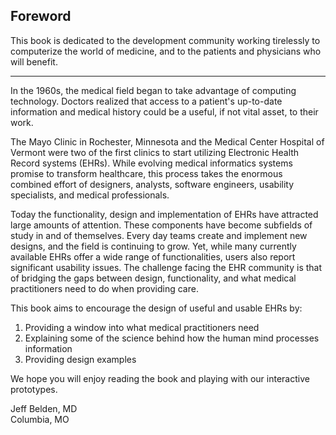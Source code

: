 
## Foreword


This book is dedicated to the development community working tirelessly to computerize the world of medicine, and to the patients and physicians who will benefit.


* * *


In the 1960s, the medical field began to take advantage of computing technology. Doctors realized that access to a patient's up-to-date information and medical history could be a useful, if not vital asset, to their work.

The Mayo Clinic in Rochester, Minnesota and the Medical Center Hospital of Vermont were two of the first clinics to start utilizing Electronic Health Record systems (EHRs). While evolving medical informatics systems promise to transform healthcare, this process takes the enormous combined effort of designers, analysts, software engineers, usability specialists, and medical professionals.

Today the functionality, design and implementation of EHRs have attracted large amounts of attention. These components have become subfields of study in and of themselves. Every day teams create and implement new designs, and the field is continuing to grow. Yet, while many currently available EHRs offer a wide range of functionalities, users also report significant usability issues. The challenge facing the EHR community is that of bridging the gaps between design, functionality, and what medical practitioners need to do when providing care.

This book aims to encourage the design of useful and usable EHRs by:

1.  Providing a window into what medical practitioners need
2.  Explaining some of the science behind how the human mind processes information
3.  Providing design examples

We hope you will enjoy reading the book and playing with our interactive prototypes.

Jeff Belden, MD  
Columbia, MO

